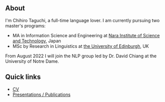 ## About

I'm Chihiro Taguchi, a full-time language lover.
I am currently pursuing two master's programs:
- MA in Information Science and Engineering at [Nara Institute of Science and Technology](http://www.naist.jp/en/), Japan
- MSc by Research in Linguistics at [the University of Edinburgh](https://www.ed.ac.uk/), UK

From August 2022 I will join the NLP group led by Dr. David Chiang at the University of Notre Dame. <br />

## Quick links
- [CV](./assets/pdf/CV.pdf)
- [Presentations / Publications](./pub.md)